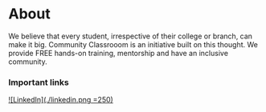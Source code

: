 # **About**
We believe that every student, irrespective of their college or branch, can make it big. Community Classrooom is an initiative built on this thought. We provide FREE hands-on training, mentorship and have an inclusive community.



### Important links
[![LinkedIn](./linkedin.png =250)](https://www.linkedin.com/company/commclassroom/)